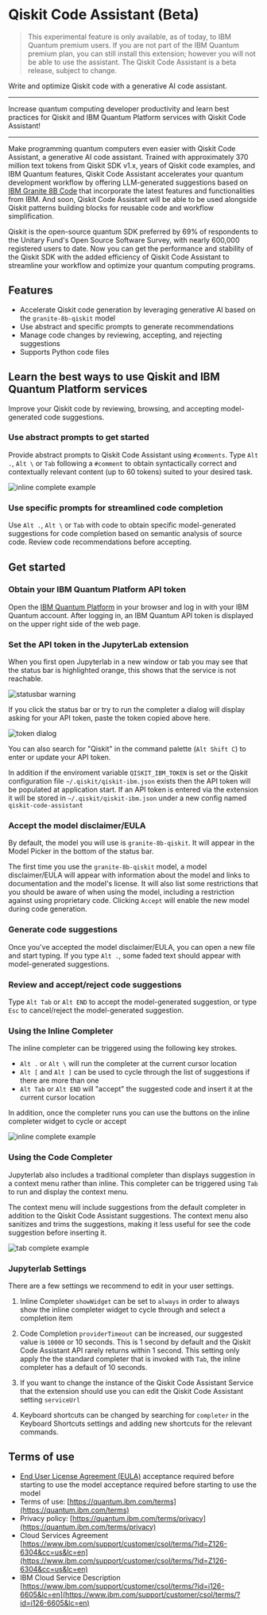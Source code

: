 # Qiskit Code Assistant (Beta)

> This experimental feature is only available, as of today, to IBM Quantum premium users.
> If you are not part of the IBM Quantum premium plan, you can still install this extension; however you will not be able to use the assistant.
> The Qiskit Code Assistant is a beta release, subject to change.

Write and optimize Qiskit code with a generative AI code assistant.

---

Increase quantum computing developer productivity and learn best practices for Qiskit and IBM Quantum Platform services with Qiskit Code Assistant!

---

Make programming quantum computers even easier with Qiskit Code Assistant, a generative AI code assistant. Trained with approximately 370 million text tokens from Qiskit SDK v1.x, years of Qiskit code examples, and IBM Quantum features, Qiskit Code Assistant accelerates your quantum development workflow by offering LLM-generated suggestions based on [IBM Granite 8B Code](https://www.ibm.com/products/watsonx-ai/foundation-models) that incorporate the latest features and functionalities from IBM. And soon, Qiskit Code Assistant will be able to be used alongside Qiskit patterns building blocks for reusable code and workflow simplification.

Qiskit is the open-source quantum SDK preferred by 69% of respondents to the Unitary Fund's Open Source Software Survey, with nearly 600,000 registered users to date. Now you can get the performance and stability of the Qiskit SDK with the added efficiency of Qiskit Code Assistant to streamline your workflow and optimize your quantum computing programs.

## Features

- Accelerate Qiskit code generation by leveraging generative AI based on the `granite-8b-qiskit` model
- Use abstract and specific prompts to generate recommendations
- Manage code changes by reviewing, accepting, and rejecting suggestions
- Supports Python code files

## Learn the best ways to use Qiskit and IBM Quantum Platform services

Improve your Qiskit code by reviewing, browsing, and accepting model-generated code suggestions.

### Use abstract prompts to get started

Provide abstract prompts to Qiskit Code Assistant using `#comments`. Type `Alt .`, `Alt \` or `Tab` following a `#comment` to obtain syntactically correct and contextually relevant content (up to 60 tokens) suited to your desired task.

![inline complete example](https://github.com/Qiskit/qiskit-code-assistant-jupyterlab/raw/main/docs/images/inline-complete.png)

### Use specific prompts for streamlined code completion

Use `Alt .`, `Alt \` or `Tab` with code to obtain specific model-generated suggestions for code completion based on semantic analysis of source code. Review code recommendations before accepting.

## Get started

### Obtain your IBM Quantum Platform API token

Open the [IBM Quantum Platform](https://quantum.ibm.com/) in your browser and log in with your IBM Quantum account. After logging in, an IBM Quantum API token is displayed on the upper right side of the web page.

### Set the API token in the JupyterLab extension

When you first open Jupyterlab in a new window or tab you may see that the status bar
is highlighted orange, this shows that the service is not reachable.

![statusbar warning](https://github.com/Qiskit/qiskit-code-assistant-jupyterlab/raw/main/docs/images/statusbar-no-model.png)

If you click the status bar or try to run the completer a dialog will display asking
for your API token, paste the token copied above here.

![token dialog](https://github.com/Qiskit/qiskit-code-assistant-jupyterlab/raw/main/docs/images/enter-token.png)

You can also search for "Qiskit" in the command palette (`Alt Shift C`) to enter or
update your API token.

In addition if the enviroment variable `QISKIT_IBM_TOKEN` is set or the Qiskit
configuration file `~/.qiskit/qiskit-ibm.json` exists then the API token will be
populated at application start. If an API token is entered via the extension it will be
stored in `~/.qiskit/qiskit-ibm.json` under a new config named `qiskit-code-assistant`

### Accept the model disclaimer/EULA

By default, the model you will use is `granite-8b-qiskit`. It will appear in the Model Picker in the bottom of the status bar.

The first time you use the `granite-8b-qiskit` model, a model disclaimer/EULA will appear with information about the model and links to documentation and the model's license. It will also list some restrictions that you should be aware of when using the model, including a restriction against using proprietary code. Clicking `Accept` will enable the new model during code generation.

### Generate code suggestions

Once you've accepted the model disclaimer/EULA, you can open a new file and start typing. If you type `Alt .`, some faded text should appear with model-generated suggestions.

### Review and accept/reject code suggestions

Type `Alt Tab` or `Alt END` to accept the model-generated suggestion, or type `Esc` to cancel/reject the model-generated suggestion.

### Using the Inline Completer

The inline completer can be triggered using the following key strokes.

- `Alt .` or `Alt \` will run the completer at the current cursor location
- `Alt [` and `Alt ]` can be used to cycle through the list of suggestions if there are
  more than one
- `Alt Tab` or `Alt END` will "accept" the suggested code and insert it at the current
  cursor location

In addition, once the completer runs you can use the buttons on the inline completer
widget to cycle or accept

![inline complete example](https://github.com/Qiskit/qiskit-code-assistant-jupyterlab/raw/main/docs/images/inline-complete.png)

### Using the Code Completer

Jupyterlab also includes a traditional completer than displays suggestion in a context
menu rather than inline. This completer can be triggered using `Tab` to run and display
the context menu.

The context menu will include suggestions from the default completer in addition to the
Qiskit Code Assistant suggestions. The context menu also sanitizes and trims the
suggestions, making it less useful for see the code suggestion before inserting it.

![tab complete example](https://github.com/Qiskit/qiskit-code-assistant-jupyterlab/raw/main/docs/images/tab-complete.png)

### Jupyterlab Settings

There are a few settings we recommend to edit in your user settings.

1. Inline Completer `showWidget` can be set to `always` in order to always show the
   inline completer widget to cycle through and select a completion item

2. Code Completion `providerTimeout` can be increased, our suggested value is `10000` or
   10 seconds. This is 1 second by default and the Qiskit Code Assistant API rarely returns
   within 1 second. This setting only apply the the standard completer that is invoked with
   `Tab`, the inline completer has a default of 10 seconds.

3. If you want to change the instance of the Qiskit Code Assistant Service that the
   extension should use you can edit the Qiskit Code Assistant setting `serviceUrl`

4. Keyboard shortcuts can be changed by searching for `completer` in the Keyboard Shortcuts
   settings and adding new shortcuts for the relevant commands.

## Terms of use

- [End User License Agreement (EULA)](https://github.com/Qiskit/qiskit-code-assistant-jupyterlab/blob/main/docs/EULA.md) acceptance required before starting to use the model acceptance required before starting to use the model
- Terms of use: [https://quantum.ibm.com/terms](https://quantum.ibm.com/terms)
- Privacy policy: [https://quantum.ibm.com/terms/privacy](https://quantum.ibm.com/terms/privacy)
- Cloud Services Agreement [https://www.ibm.com/support/customer/csol/terms/?id=Z126-6304&cc=us&lc=en](https://www.ibm.com/support/customer/csol/terms/?id=Z126-6304&cc=us&lc=en)
- IBM Cloud Service Description [https://www.ibm.com/support/customer/csol/terms/?id=i126-6605&lc=en](https://www.ibm.com/support/customer/csol/terms/?id=i126-6605&lc=en)
